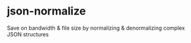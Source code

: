 # json-normalize
Save on bandwidth &amp; file size by normalizing &amp; denormalizing complex JSON structures

